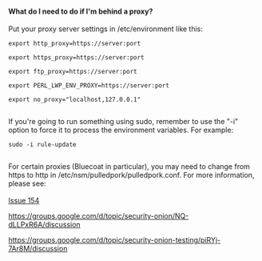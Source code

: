 #### What do I need to do if I'm behind a proxy? ####

Put your proxy server settings in /etc/environment like this:<br>
<pre><code>export http_proxy=https://server:port<br>
export https_proxy=https://server:port<br>
export ftp_proxy=https://server:port<br>
export PERL_LWP_ENV_PROXY=https://server:port<br>
export no_proxy="localhost,127.0.0.1"<br>
</code></pre>
If you're going to run something using sudo, remember to use the "-i" option to force it to process the environment variables.  For example:<br>
<pre><code>sudo -i rule-update<br>
</code></pre>

For certain proxies (Bluecoat in particular), you may need to change from https to http in /etc/nsm/pulledpork/pulledpork.conf.  For more information, please see:<br>
<br>
[Issue 154](https://github.com/Security-Onion-Solutions/security-onion/issues/154)

<a href='https://groups.google.com/d/topic/security-onion/NQ-dLLPxR6A/discussion'>https://groups.google.com/d/topic/security-onion/NQ-dLLPxR6A/discussion</a>

<a href='https://groups.google.com/d/topic/security-onion-testing/piRYj-7Ar8M/discussion'>https://groups.google.com/d/topic/security-onion-testing/piRYj-7Ar8M/discussion</a>